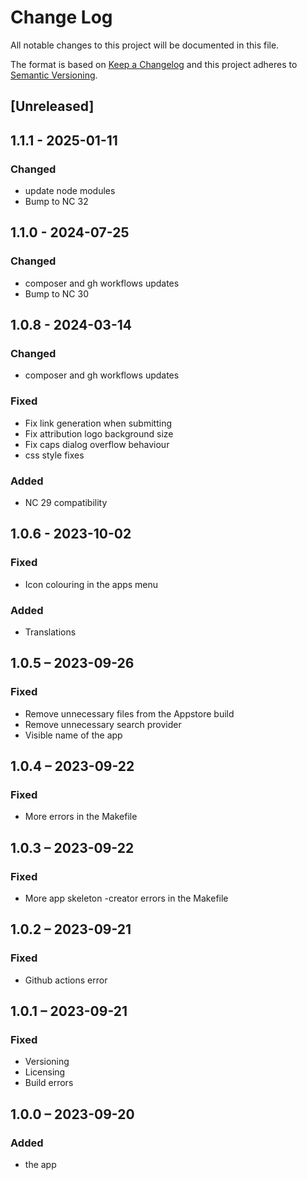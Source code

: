 <!--
  - SPDX-FileCopyrightText: 2023 Nextcloud GmbH and Nextcloud contributors
  - SPDX-License-Identifier: AGPL-3.0-or-later
-->
# Change Log
All notable changes to this project will be documented in this file.

The format is based on [Keep a Changelog](http://keepachangelog.com/)
and this project adheres to [Semantic Versioning](http://semver.org/).

## [Unreleased]

## 1.1.1 - 2025-01-11

### Changed
* update node modules
* Bump to NC 32

## 1.1.0 - 2024-07-25

### Changed
* composer and gh workflows updates
* Bump to NC 30

## 1.0.8 - 2024-03-14

### Changed
* composer and gh workflows updates

### Fixed
* Fix link generation when submitting
* Fix attribution logo background size
* Fix caps dialog overflow behaviour
* css style fixes

### Added
* NC 29 compatibility

## 1.0.6 - 2023-10-02
### Fixed
* Icon colouring in the apps menu
### Added
* Translations

## 1.0.5 – 2023-09-26
### Fixed
* Remove unnecessary files from the Appstore build
* Remove unnecessary search provider
* Visible name of the app

## 1.0.4 – 2023-09-22
### Fixed
* More errors in the Makefile

## 1.0.3 – 2023-09-22
### Fixed
* More app skeleton -creator errors in the Makefile

## 1.0.2 – 2023-09-21
### Fixed
* Github actions error

## 1.0.1 – 2023-09-21
### Fixed
* Versioning
* Licensing
* Build errors

## 1.0.0 – 2023-09-20
### Added
* the app
